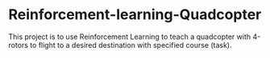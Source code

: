 # Reinforcement-learning-Quadcopter
This project is to use Reinforcement Learning to teach a quadcopter with 4-rotors to flight to a desired destination with specified course (task).
